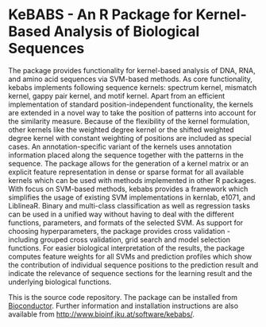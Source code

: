 # KeBABS - An R Package for Kernel-Based Analysis of Biological Sequences
The package provides functionality for kernel-based analysis of
DNA, RNA, and amino acid sequences via SVM-based methods. As core
functionality, kebabs implements following sequence kernels:
spectrum kernel, mismatch kernel, gappy pair kernel, and
motif kernel. Apart from an efficient implementation of standard
position-independent functionality, the kernels are extended in a
novel way to take the position of patterns into account for the
similarity measure. Because of the flexibility of the kernel
formulation, other kernels like the weighted degree kernel or
the shifted weighted degree kernel with constant weighting of
positions are included as special cases. An annotation-specific
variant of the kernels uses annotation information placed along
the sequence together with the patterns in the sequence.
The package allows for the generation of a kernel matrix or an
explicit feature representation in dense or sparse format for all
available kernels which can be used with methods implemented in
other R packages. With focus on SVM-based methods, kebabs
provides a framework which simplifies the usage of existing
SVM implementations in kernlab, e1071, and LiblineaR. Binary and
multi-class classification as well as regression tasks can be used
in a unified way without having to deal with the different
functions, parameters, and formats of the selected SVM. As support
for choosing hyperparameters, the package provides cross
validation - including grouped cross validation, grid search and
model selection functions. For easier biological interpretation of
the results, the package computes feature weights for all SVMs and
prediction profiles which show the contribution of individual
sequence positions to the prediction result and indicate the
relevance of sequence sections for the learning result and the
underlying biological functions.

This is the source code repository. The package can be installed from
[Bioconductor](https://bioconductor.org/packages/release/bioc/html/kebabs.html).
Further information and installation instructions are also available from
http://www.bioinf.jku.at/software/kebabs/.